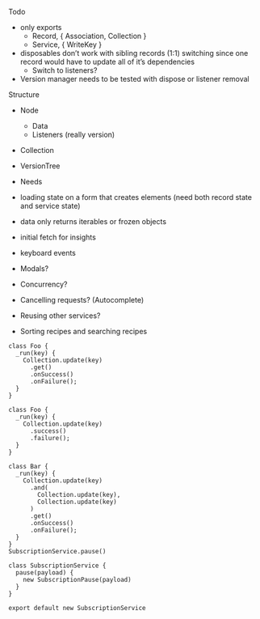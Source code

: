 Todo

- only exports
    - Record, { Association, Collection }
    - Service, { WriteKey }
- disposables don’t work with sibling records (1:1) switching since one record would have to update all of it’s dependencies
    - Switch to listeners?
- Version manager needs to be tested with dispose or listener removal

Structure
- Node
    - Data
    - Listeners (really version)
- Collection
- VersionTree
- Needs

- loading state on a form that creates elements (need both record state and service state)
- data only returns iterables or frozen objects
- initial fetch for insights
- keyboard events
- Modals?
- Concurrency?
- Cancelling requests? (Autocomplete)
- Reusing other services?
- Sorting recipes and searching recipes

```es6
class Foo {
  _run(key) {
    Collection.update(key)
      .get()
      .onSuccess()
      .onFailure();
  }
}

class Foo {
  _run(key) {
    Collection.update(key)
      .success()
      .failure();
  }
}

class Bar {
  _run(key) {
    Collection.update(key)
      .and(
        Collection.update(key),
        Collection.update(key)
      )
      .get()
      .onSuccess()
      .onFailure();
  }
}
SubscriptionService.pause()

class SubscriptionService {
  pause(payload) {
    new SubscriptionPause(payload)
  }
}

export default new SubscriptionService
```
